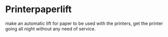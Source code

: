 # Printerpaperlift
make an automatic lift for paper to be used with the printers, get the printer going all night without any need of service.
